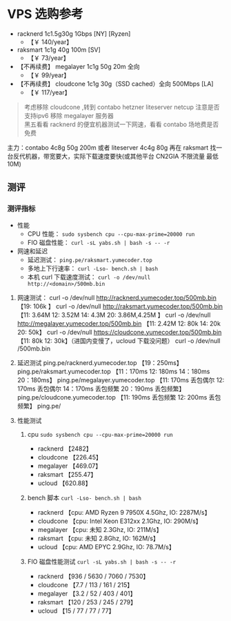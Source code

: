 # VPS 选购参考

- racknerd 1c1.5g30g 1Gbps [NY] [Ryzen]
  - 【￥ 140/year】
- raksmart 1c1g 40g 100m [SV]
  - 【￥ 73/year】
- 【不再续费】 megalayer 1c1g 50g 20m 全向
  - 【￥ 99/year】
- 【不再续费】 cloudcone 1c1g 30g（SSD cached）全向 500Mbps [LA]
  - 【￥ 117/year】

> 考虑移除 cloudcone ,转到 contabo hetzner liteserver netcup  注意是否支持ipv6
> 移除 megalayer 服务器  
> 黑五看看 racknerd 的便宜机器测试一下网速，看看 contabo 场地费是否免费

主力：contabo 4c8g 50g 200m 或者 liteserver 4c4g 80g
再在 raksmart 找一台反代机器，带宽要大，实际下载速度要快(或其他平台 CN2GIA 不限流量 最低 10M)

## 测评

### 测评指标

- 性能
  - CPU 性能： `sudo sysbench cpu --cpu-max-prime=20000 run`
  - FIO 磁盘性能： `curl -sL yabs.sh | bash -s -- -r`
- 网速和延迟
  - 延迟测试： `ping.pe/raksmart.yumecoder.top`
  - 多地上下行速率： `curl -Lso- bench.sh | bash`
  - 本机 curl 下载速度测试： `curl -o /dev/null http://<domain>/500mb.bin`

1. 网速测试：
   curl -o /dev/null http://racknerd.yumecoder.top/500mb.bin 【19: 106k 】
   curl -o /dev/null http://raksmart.yumecoder.top/500mb.bin 【11: 3.64M 12: 3.52M 14: 4.3M 20: 3.86M,4.25M 】
   curl -o /dev/null http://megalayer.yumecoder.top/500mb.bin 【11: 2.42M 12: 80k 14: 20k 20: 50k】
   curl -o /dev/null https://cloudcone.yumecoder.top/500mb.bin 【11: 80k 12: 30k】（进国内变慢了，ucloud 下载没问题）
   curl -o /dev/null <contabo>/500mb.bin

2. 延迟测试
   ping.pe/racknerd.yumecoder.top 【19：250ms】
   ping.pe/raksmart.yumecoder.top 【11：170ms 12: 180ms 14：180ms 20：180ms】
   ping.pe/megalayer.yumecoder.top 【11: 170ms 丢包偶尔 12: 170ms 丢包偶尔 14：170ms 丢包频繁 20：190ms 丢包频繁】
   ping.pe/cloudcone.yumecoder.top 【11: 190ms 丢包频繁 12: 200ms 丢包频繁】
   ping.pe/<contabo>

3. 性能测试

   1. cpu `sudo sysbench cpu --cpu-max-prime=20000 run`

      - racknerd 【2482】
      - cloudcone 【226.45】
      - megalayer 【469.07】
      - raksmart 【255.47】
      - ucloud 【620.88】

   2. bench 脚本 `curl -Lso- bench.sh | bash`

      - racknerd 【cpu: AMD Ryzen 9 7950X 4.5Ghz, IO: 2287M/s】
      - cloudcone 【cpu: Intel Xeon E312xx 2.1Ghz, IO: 290M/s】
      - megalayer 【cpu: 未知 2.3Ghz, IO: 211M/s】
      - raksmart 【cpu: 未知 2.8Ghz, IO: 162M/s】
      - ucloud 【cpu: AMD EPYC 2.9Ghz, IO: 78.7M/s】

   3. FIO 磁盘性能测试 `curl -sL yabs.sh | bash -s -- -r`

      - racknerd 【936 / 5630 / 7060 / 7530】
      - cloudcone 【7.7 / 113 / 161 / 215】
      - megalayer 【3.2 / 52 / 403 / 401】
      - raksmart 【120 / 253 / 245 / 279】
      - ucloud 【15 / 77 / 77 / 77】
